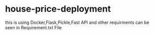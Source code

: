 # house-price-deployment

this is using Docker,Flask,Pickle,Fast API and other requirments can be seen in Requirement.txt File
